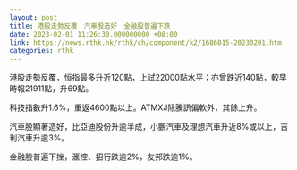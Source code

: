 ```yaml
---
layout: post
title: 港股走勢反覆　汽車股造好　金融股普遍下跌
date: 2023-02-01 11:26:30.000000000 +08:00
link: https://news.rthk.hk/rthk/ch/component/k2/1686015-20230201.htm
categories: rthk
---
```


港股走勢反覆，恒指最多升近120點，上試22000點水平；亦曾跌近140點，較早時報21911點，升69點。

科技指數升1.6%，重返4600點以上。ATMXJ除騰訊偏軟外，其餘上升。

汽車股顯著造好，比亞迪股份升逾半成，小鵬汽車及理想汽車升近8%或以上，吉利汽車升逾3%。

金融股普遍下挫，滙控、招行跌逾2%，友邦跌逾1%。
